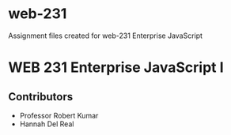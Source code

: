 # web-231
Assignment files created for web-231 Enterprise JavaScript
# WEB 231 Enterprise JavaScript I
## Contributors
* Professor Robert Kumar 
* Hannah Del Real
